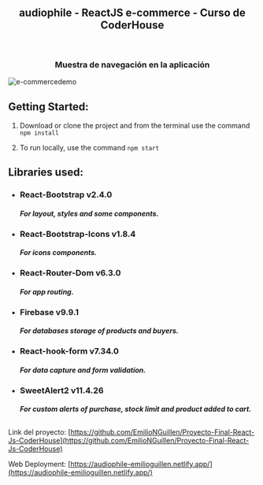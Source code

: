 <h2 align="center">audiophile - ReactJS e-commerce - Curso de CoderHouse</h2>
<br />
<h3 align="center">Muestra de navegación en la aplicación</h3>
    <img src="src/assets/audiophile-demo.gif" alt="e-commercedemo" >

  <p align="center">

## **Getting Started:**

1. Download or clone the project and from the terminal use the command `npm install`

2. To run locally, use the command `npm start`

## Libraries used:

- ### React-Bootstrap v2.4.0
  #### _For layout, styles and some components._
- ### React-Bootstrap-Icons v1.8.4
  #### _For icons components._
- ### React-Router-Dom v6.3.0
  #### _For app routing._
- ### Firebase v9.9.1
  #### _For databases storage of products and buyers._
- ### React-hook-form v7.34.0
  #### _For data capture and form validation._
- ### SweetAlert2 v11.4.26
  #### _For custom alerts of purchase, stock limit and product added to cart._

##

Link del proyecto: [https://github.com/EmilioNGuillen/Proyecto-Final-React-Js-CoderHouse](https://github.com/EmilioNGuillen/Proyecto-Final-React-Js-CoderHouse)

Web Deployment: [https://audiophile-emilioguillen.netlify.app/](https://audiophile-emilioguillen.netlify.app/)